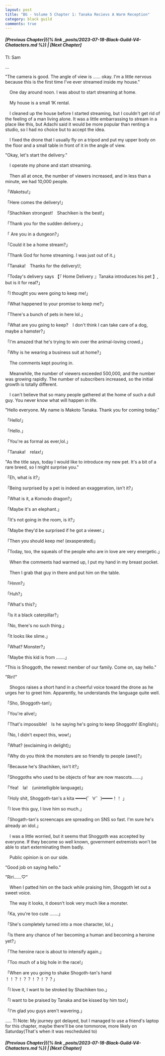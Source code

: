 ```yaml
---
layout: post
title: "BG - Volume 5 Chapter 1: Tanaka Recievs A Warm Reception"
category: black guild
comments: true
---
```


##### [Previous Chapter]({% link _posts/2023-07-18-Black-Guild-V4-Chatacters.md %}) \| [Next Chapter]


Tl: Sam

…


"The camera is good. The angle of view is ...... okay. I'm a little nervous because this is the first time I've ever streamed inside my house."



　One day around noon. I was about to start streaming at home.



　My house is a small 1K rental.

　I cleaned up the house before I started streaming, but I couldn't get rid of the feeling of a man living alone. It was a little embarrassing to stream in a place like this, but Adachi said it would be more popular than renting a studio, so I had no choice but to accept the idea.
<!--more-->


　I fixed the drone that I usually fly on a tripod and put my upper body on the floor and a small table in front of it in the angle of view.



"Okay, let's start the delivery."



　I operate my phone and start streaming.

　Then all at once, the number of viewers increased, and in less than a minute, we had 10,000 people.



「Wakotsu!」

「Here comes the delivery!」

「Shachiken strongest!　Shachiken is the best!」

「Thank you for the sudden delivery.」

「 Are you in a dungeon?」

「Could it be a home stream?」

「Thank God for home streaming. I was just out of it.」

「Tanaka!　Thanks for the delivery!/;

「Today's delivery says 【『 Home Delivery 』Tanaka introduces his pet 】, but is it for real?」

「I thought you were going to keep me!」

「What happened to your promise to keep me?」

「There's a bunch of pets in here lol.」

「What are you going to keep?　I don't think I can take care of a dog, maybe a hamster?」

「I'm amazed that he's trying to win over the animal-loving crowd.」

「Why is he wearing a business suit at home?」



　The comments kept pouring in.

　Meanwhile, the number of viewers exceeded 500,000, and the number was growing rapidly. The number of subscribers increased, so the initial growth is totally different.

　I can't believe that so many people gathered at the home of such a dull guy. You never know what will happen in life.



"Hello everyone. My name is Makoto Tanaka. Thank you for coming today."



「Hello!」

「Hello.」

「You're as formal as ever,lol.」

「Tanaka!　relax!」



"As the title says, today I would like to introduce my new pet. It's a bit of a rare breed, so I might surprise you."



「Eh, what is it?」

「Being surprised by a pet is indeed an exaggeration, isn't it?」

「What is it, a Komodo dragon?」

「Maybe it's an elephant.」

「It's not going in the room, is it?」

「Maybe they'd be surprised if he got a viewer.」

「Then you should keep me! (exasperated)」

「Today, too, the squeals of the people who are in love are very energetic.」



　When the comments had warmed up, I put my hand in my breast pocket.

　Then I grab that guy in there and put him on the table.



「Hmm?」

「Huh?」

「What's this?」

「Is it a black caterpillar?」

「No, there's no such thing.」

「It looks like slime.」

「What? Monster?」

「Maybe this kid is from .......」



"This is Shoggoth, the newest member of our family. Come on, say hello."

"Riri!"



　Shogos raises a short hand in a cheerful voice toward the drone as he urges her to greet him. Apparently, he understands the language quite well.



「Sho, Shoggoth-tan!」

「You're alive!」

「That's impossible!　Is he saying he's going to keep Shoggoth! (English)」

「No, I didn't expect this, wow!」

「What? (exclaiming in delight)」

「Why do you think the monsters are so friendly to people (awe)?」

「Because he's Shachiken, isn't it?」

「Shoggoths who used to be objects of fear are now mascots.......」

「Yea!　Ia!　(unintelligible language)」

「Holy shit, Shoggoth-tan's a kita ━━━━(゜∀゜)━━━━！！ 」

「I love this guy, I love him so much.」

「Shogath-tan's screencaps are spreading on SNS so fast. I'm sure he's already an idol.」



　I was a little worried, but it seems that Shoggoth was accepted by everyone. If they become so well known, government extremists won't be able to start exterminating them badly.

　Public opinion is on our side.



“Good job on saying hello."

"Riri......♡"



　When I patted him on the back while praising him, Shoggoth let out a sweet voice.

　The way it looks, it doesn't look very much like a monster.



「Ka, you're too cute .......」

「She's completely turned into a moe character, lol.」

「Is there any chance of her becoming a human and becoming a heroine yet?」

「The heroine race is about to intensify again.」

「Too much of a big hole in the race!」

「When are you going to shake Shogoth-tan's hand ！！？！？？！？！？？」

「I love it, I want to be stroked by Shachiken too.」

「I want to be praised by Tanaka and be kissed by him too!」

「I'm glad you guys aren't wavering.」


.....
Tl Note: My journey got delayed, but I managed to use a friend's laptop for this chapter, maybe there'll be one tommorow, more likely on Saturday(That's when it was rescheduled to)



##### [Previous Chapter]({% link _posts/2023-07-18-Black-Guild-V4-Chatacters.md %}) \| [Next Chapter]
